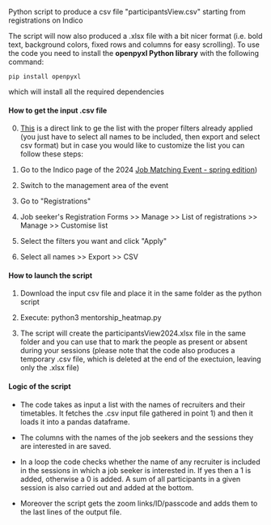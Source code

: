Python script to produce a csv file "participantsView.csv" starting from registrations on Indico

The script will now also produced a .xlsx file with a bit nicer format (i.e. bold text, background colors, fixed rows and columns for easy scrolling). To use the code you need to install the **openpyxl Python library** with the following command:

```
pip install openpyxl
```

which will install all the required dependencies

#### How to get the input .csv file

0) [This](https://indico.cern.ch/event/1391268/manage/registration/103748/registrations/?config=b82f9f8a-5093-46c1-badd-c92020a8873c) is a direct link to ge the list with the proper filters already applied (you just have to select all names to be included, then export and select csv format) but in case you would like to customize the list you can follow these steps:

1) Go to the Indico page of the 2024 [Job Matching Event - spring edition](https://indico.cern.ch/event/1391268/overview))

2) Switch to the management area of the event

3) Go to "Registrations"

4) Job seeker's Registration Forms >> Manage >> List of registrations >> Manage >> Customise list

5) Select the filters you want and click "Apply"

6) Select all names >> Export >> CSV

#### How to launch the script

1) Download the input csv file and place it in the same folder as the python script

2) Execute: python3 mentorship_heatmap.py

3) The script will create the participantsView2024.xlsx file in the same folder and you can use that to mark the people as present or absent during your sessions (please note that the code also produces a temporary .csv file, which is deleted at the end of the exectuion, leaving only the .xlsx file)

#### Logic of the script

- The code takes as input a list with the names of recruiters and their timetables. It fetches the .csv input file gathered in point 1) and then it loads it into a pandas dataframe.

- The columns with the names of the job seekers and the sessions they are interested in are saved.

- In a loop the code checks whether the name of any recruiter is included in the sessions in which a job seeker is interested in. If yes then a 1 is added, otherwise a 0 is added. A sum of all participants in a given session is also carried out and added at the bottom.

- Moreover the script gets the zoom links/ID/passcode and adds them to the last lines of the output file.


